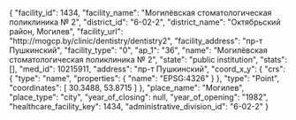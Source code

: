 {
    "facility_id": 1434,
    "facility_name": "Могилёвская стоматологическая поликлиника № 2",
    "district_id": "6-02-2",
    "district_name": "Октябрьский район, Могилев",
    "facility_url": "http:\/\/mogcp.by\/clinic\/dentistry\/dentistry2",
    "facility_address": "пр-т Пушкинский",
    "facility_type": "0",
    "ap_1": "36",
    "name": "Могилёвская стоматологическая поликлиника № 2",
    "state": "public institution",
    "stats": [],
    "med_id": 10215911,
    "address": "пр-т Пушкинский",
    "coord_x_y": {
        "crs": {
            "type": "name",
            "properties": {
                "name": "EPSG:4326"
            }
        },
        "type": "Point",
        "coordinates": [
            30.3488,
            53.8715
        ]
    },
    "place_name": "Могилев",
    "place_type": "city",
    "year_of_closing": null,
    "year_of_opening": "1982",
    "healthcare_facility_key": 1434,
    "administrative_division_id": "6-02-2"
}